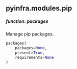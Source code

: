 ## pyinfra.modules.pip


##### function: packages

Manage pip packages.

```py
packages(
    packages=None,
    present=True,
    requirements=None
)
```
